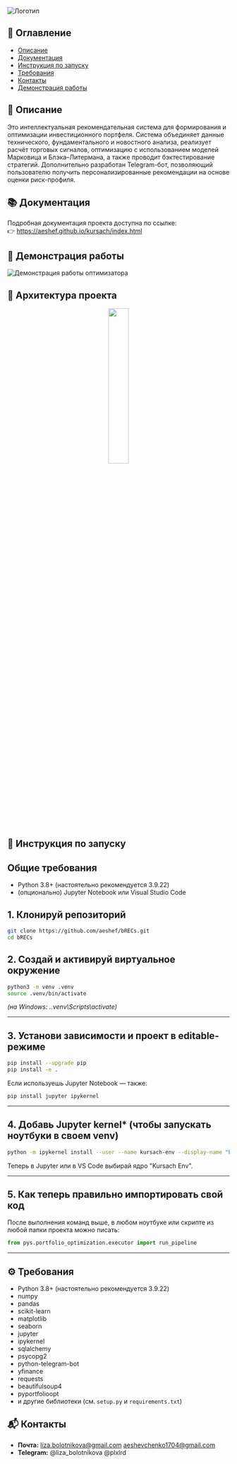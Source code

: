 ![Логотип](https://i.ibb.co/pVLH0Ky/IMAGE-2025-04-28-15-06-10.jpg)

## 📑 Оглавление
- [Описание](#описание)
- [Документация](#документация)
- [Инструкция по запуску](#инструкция-по-запуску)
- [Требования](#требования)
- [Контакты](#контакты)
- [Демонстрация работы](#демонстрацияработы)

## 📝 Описание
Это интеллектуальная рекомендательная система для формирования и оптимизации инвестиционного портфеля. Система объединяет данные технического, фундаментального и новостного анализа, реализует расчёт торговых сигналов, оптимизацию с использованием моделей Марковица и Блэка–Литермана, а также проводит бэктестирование стратегий. Дополнительно разработан Telegram-бот, позволяющий пользователю получить персонализированные рекомендации на основе оценки риск-профиля.

## 📚 Документация
Подробная документация проекта доступна по ссылке:  
👉 https://aeshef.github.io/kursach/index.html

## 🎥 Демонстрация работы

![Демонстрация работы оптимизатора](assets/demo.gif)

## 📌 Архитектура проекта

<p align="center">
  <img src="https://i.ibb.co/G3scrSyR/IMAGE-2025-04-29-19-38-11.jpg" width="30%">
</p>

## 🚀 Инструкция по запуску

## Общие требования

- Python 3.8+ (настоятельно рекомендуется 3.9.22)
- (опционально) Jupyter Notebook или Visual Studio Code

## 1. Клонируй репозиторий

```bash
git clone https://github.com/aeshef/bRECs.git
cd bRECs
```

## 2. Создай и активируй виртуальное окружение

```bash
python3 -m venv .venv
source .venv/bin/activate
```

*(на Windows: .\.venv\Scripts\activate)*

---

## 3. Установи зависимости и проект в editable-режиме

```bash
pip install --upgrade pip
pip install -e .
```
Если используешь Jupyter Notebook — также:

```bash
pip install jupyter ipykernel
```

---

## 4. Добавь Jupyter kernel* (чтобы запускать ноутбуки в своем venv)

```bash
python -m ipykernel install --user --name kursach-env --display-name "bRECs env"
```

Теперь в Jupyter или в VS Code выбирай ядро "Kursach Env".

---

## 5. Как теперь правильно импортировать свой код

После выполнения команд выше, в любом ноутбуке или скрипте из любой папки проекта можно писать:

```py
from pys.portfolio_optimization.executor import run_pipeline
```

---

## ⚙️ Требования
- Python 3.8+ (настоятельно рекомендуется 3.9.22)
- numpy  
- pandas  
- scikit-learn  
- matplotlib  
- seaborn  
- jupyter  
- ipykernel  
- sqlalchemy  
- psycopg2  
- python-telegram-bot  
- yfinance  
- requests  
- beautifulsoup4  
- pyportfolioopt  
- и другие библиотеки (см. `setup.py` и `requirements.txt`)

## 📬 Контакты
- **Почта:** liza.bolotnikova@gmail.com aeshevchenko1704@gmail.com
- **Telegram:** @liza_bolotnikova @plxlrd
